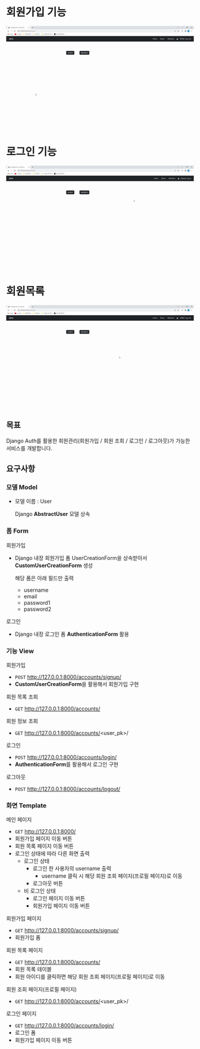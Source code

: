 # 회원가입 기능
![회원가입](./mems.assets/signup.gif)

# 로그인 기능
![로그인](./mems.assets/login.gif)

# 회원목록
![회원목록](./mems.assets/memlist.gif)

## 목표

Django Auth를 활용한 회원관리(회원가입 / 회원 조회 / 로그인 / 로그아웃)가 가능한 서비스를 개발합니다.

## 요구사항

### 모델 Model

- 모델 이름 : User
    
    Django **AbstractUser** 모델 상속
    

### **폼 Form**

회원가입

- Django 내장 회원가입 폼 UserCreationForm을 상속받아서 **CustomUserCreationForm** 생성
    
    해당 폼은 아래 필드만 출력
    
    - username
    - email
    - password1
    - password2

로그인

- Django 내장 로그인 폼 **AuthenticationForm** 활용

### 기능  View

회원가입

- `POST` http://127.0.0.1:8000/accounts/signup/
- **CustomUserCreationForm**을 활용해서 회원가입 구현

회원 목록 조회

- `GET` http://127.0.0.1:8000/accounts/

회원 정보 조회

- `GET` http://127.0.0.1:8000/accounts/<user_pk>/

로그인

- `POST` http://127.0.0.1:8000/accounts/login/
- **AuthenticationForm**를 활용해서 로그인 구현

로그아웃

- `POST` http://127.0.0.1:8000/accounts/logout/

### 화면 Template

메인 페이지 

- `GET` http://127.0.0.1:8000/
- 회원가입 페이지 이동 버튼
- 회원 목록 페이지 이동 버튼
- 로그인 상태에 따라 다른 화면 출력
    - 로그인 상태
        - 로그인 한 사용자의 username 출력
            - username 클릭 시 해당 회원 조회 페이지(프로필 페이지)로 이동
        - 로그아웃 버튼
    - 비 로그인 상태
        - 로그인 페이지 이동 버튼
        - 회원가입 페이지 이동 버튼

회원가입 페이지

- `GET` http://127.0.0.1:8000/accounts/signup/
- 회원가입 폼

회원 목록 페이지

- `GET` http://127.0.0.1:8000/accounts/
- 회원 목록 테이블
- 회원 아이디를 클릭하면 해당 회원 조회 페이지(프로필 페이지)로 이동

회원 조회 페이지(프로필 페이지)

- `GET` http://127.0.0.1:8000/accounts/<user_pk>/

로그인 페이지

- `GET` http://127.0.0.1:8000/accounts/login/
- 로그인 폼
- 회원가입 페이지 이동 버튼